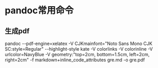 # pandoc常用命令

## 生成pdf

pandoc --pdf-engine=xelatex -V CJKmainfont="Noto Sans Mono CJK SC:style=Regular" --highlight-style kate  -V colorlinks -V colorinline -V urlcolor=NavyBlue -V geometry:"top=2cm, bottom=1.5cm, left=2cm, right=2cm" -f markdown+inline_code_attributes gre.md -o gre.pdf
